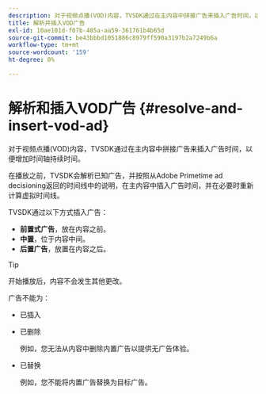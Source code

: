 ```yaml
---
description: 对于视频点播(VOD)内容，TVSDK通过在主内容中拼接广告来插入广告时间，以便增加时间轴持续时间。
title: 解析并插入VOD广告
exl-id: 10ae101d-f07b-485a-aa59-361761b4b65d
source-git-commit: be43bbbd1051886c8979ff590a3197b2a7249b6a
workflow-type: tm+mt
source-wordcount: '159'
ht-degree: 0%

---
```


# 解析和插入VOD广告 {#resolve-and-insert-vod-ad}

对于视频点播(VOD)内容，TVSDK通过在主内容中拼接广告来插入广告时间，以便增加时间轴持续时间。

在播放之前，TVSDK会解析已知广告，并按照从Adobe Primetime ad decisioning返回的时间线中的说明，在主内容中插入广告时间，并在必要时重新计算虚拟时间线。

TVSDK通过以下方式插入广告：

* **前置式广告**，放在内容之前。
* **中置**，位于内容中间。
* **后置广告**，放置在内容之后。

>[!TIP]
>
>开始播放后，内容不会发生其他更改。

广告不能为：

* 已插入
* 已删除

   例如，您无法从内容中删除内置广告以提供无广告体验。
* 已替换

   例如，您不能将内置广告替换为目标广告。
